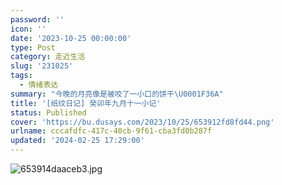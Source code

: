 ```yaml
---
password: ''
icon: ''
date: '2023-10-25 00:00:00'
type: Post
category: 走近生活
slug: '231025'
tags:
  - 情绪表达
summary: "今晚的月亮像是被咬了一小口的饼干\U0001F36A"
title: '[纸纹日记] 癸卯年九月十一小记'
status: Published
cover: 'https://bu.dusays.com/2023/10/25/653912fd8fd44.png'
urlname: cccafdfc-417c-40cb-9f61-cba3fd0b287f
updated: '2024-02-25 17:29:00'
---
```


![653914daaceb3.jpg](https://bu.dusays.com/2023/10/25/653914daaceb3.jpg)


